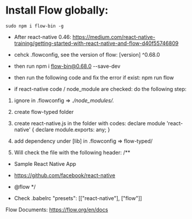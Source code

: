 # Install Flow globally:

```
sudo npm i flow-bin -g
```


* After react-native 0.46:
https://medium.com/react-native-training/getting-started-with-react-native-and-flow-d40f55746809


* cehck .flowconfig, see the version of flow:
[version]
^0.68.0

* then run
npm i flow-bin@0.68.0 --save-dev


* then run the following code and fix the error if exist:
npm run flow

* if react-native code / node_module are checked: do the following step:
1) ignore in .flowconfig => .*/node_modules/.*
2) create flow-typed folder
3) create react-native.js in the folder with codes: 
	declare module 'react-native' {
		declare module.exports: any;
	}
4) add dependency under [lib] in .flowconfig => flow-typed/	

5) Will check the file with the following header:
/**
 * Sample React Native App
 * https://github.com/facebook/react-native
 * @flow
 */
 
* Check .babelrc
 "presets": [["react-native"], ["flow"]]


Flow Documents: https://flow.org/en/docs
